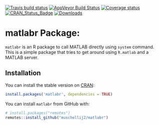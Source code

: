 
[![Travis build status](https://travis-ci.org/muschellij2/matlabr.svg?branch=master)](https://travis-ci.org/muschellij2/matlabr) [![AppVeyor Build Status](https://ci.appveyor.com/api/projects/status/github/muschellij2/matlabr?branch=master&svg=true)](https://ci.appveyor.com/project/muschellij2/matlabr) [![Coverage status](https://coveralls.io/repos/github/muschellij2/matlabr/badge.svg?branch=master)](https://coveralls.io/r/muschellij2/matlabr?branch=master) [![CRAN\_Status\_Badge](https://www.r-pkg.org/badges/version/matlabr)](https://cran.rstudio.com/web/packages/matlabr/index.html) [![Downloads](https://cranlogs.r-pkg.org/badges/matlabr)](https://cran.rstudio.com/web/packages/matlabr/index.html)

<!-- README.md is generated from README.Rmd. Please edit that file -->
matlabr Package:
================

`matlabr` is an R package to call MATLAB directly using `system` command. This is a simple package that tries to get around using `R.matlab` and a MATLAB server.

Installation
------------

You can install the stable version on [CRAN](https://cran.rstudio.com/web/packages/matlabr/index.html):

``` r
install.packages('matlabr', dependencies = TRUE)
```

You can install `matlabr` from GitHub with:

``` r
# install.packages("remotes")
remotes::install_github("muschellij2/matlabr")
```
